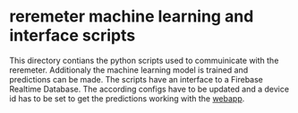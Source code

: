 # reremeter machine learning and interface scripts

This directory contians the python scripts used to commuinicate with the reremeter. Additionaly the machine learning model is trained and predictions can be made. The scripts have an interface to a Firebase Realtime Database. The according configs have to be updated and a device id has to be set to get the predictions working with the [webapp](../webapp/readme.md).